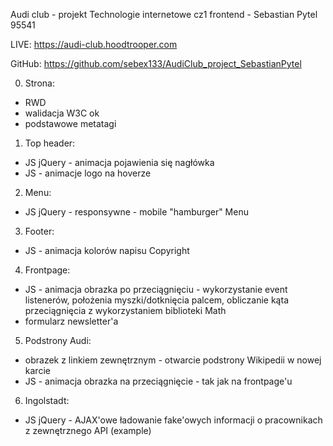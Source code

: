 Audi club - projekt Technologie internetowe cz1 frontend - Sebastian Pytel 95541

LIVE: https://audi-club.hoodtrooper.com

GitHub: https://github.com/sebex133/AudiClub_project_SebastianPytel

0. Strona:
- RWD
- walidacja W3C ok
- podstawowe metatagi

1. Top header:
- JS jQuery - animacja pojawienia się nagłówka
- JS - animacje logo na hoverze

2. Menu:
- JS jQuery - responsywne - mobile "hamburger" Menu

3. Footer:
- JS - animacja kolorów napisu Copyright

4. Frontpage:
- JS - animacja obrazka po przeciągnięciu - wykorzystanie event listenerów, położenia myszki/dotknięcia palcem, obliczanie kąta przeciągnięcia z wykorzystaniem biblioteki Math
- formularz newsletter'a

5. Podstrony Audi:
- obrazek z linkiem zewnętrznym - otwarcie podstrony Wikipedii w nowej karcie
- JS - animacja obrazka na przeciągnięcie - tak jak na frontpage'u

6. Ingolstadt:
- JS jQuery - AJAX'owe ładowanie fake'owych informacji o pracownikach z zewnętrznego API (example)
